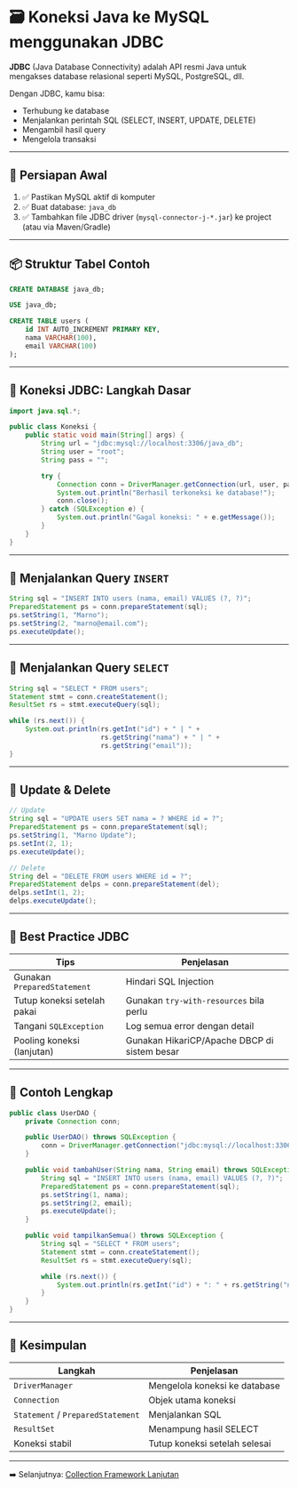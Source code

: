 # 🗃️ Koneksi Java ke MySQL menggunakan JDBC

**JDBC** (Java Database Connectivity) adalah API resmi Java untuk mengakses database relasional seperti MySQL, PostgreSQL, dll.

Dengan JDBC, kamu bisa:
- Terhubung ke database
- Menjalankan perintah SQL (SELECT, INSERT, UPDATE, DELETE)
- Mengambil hasil query
- Mengelola transaksi

---

## 🔧 Persiapan Awal

1. ✅ Pastikan MySQL aktif di komputer
2. ✅ Buat database: `java_db`
3. ✅ Tambahkan file JDBC driver (`mysql-connector-j-*.jar`) ke project (atau via Maven/Gradle)

---

## 📦 Struktur Tabel Contoh

```sql
CREATE DATABASE java_db;

USE java_db;

CREATE TABLE users (
    id INT AUTO_INCREMENT PRIMARY KEY,
    nama VARCHAR(100),
    email VARCHAR(100)
);
````

---

## 🔌 Koneksi JDBC: Langkah Dasar

```java
import java.sql.*;

public class Koneksi {
    public static void main(String[] args) {
        String url = "jdbc:mysql://localhost:3306/java_db";
        String user = "root";
        String pass = "";

        try {
            Connection conn = DriverManager.getConnection(url, user, pass);
            System.out.println("Berhasil terkoneksi ke database!");
            conn.close();
        } catch (SQLException e) {
            System.out.println("Gagal koneksi: " + e.getMessage());
        }
    }
}
```

---

## 📄 Menjalankan Query `INSERT`

```java
String sql = "INSERT INTO users (nama, email) VALUES (?, ?)";
PreparedStatement ps = conn.prepareStatement(sql);
ps.setString(1, "Marno");
ps.setString(2, "marno@email.com");
ps.executeUpdate();
```

---

## 📄 Menjalankan Query `SELECT`

```java
String sql = "SELECT * FROM users";
Statement stmt = conn.createStatement();
ResultSet rs = stmt.executeQuery(sql);

while (rs.next()) {
    System.out.println(rs.getInt("id") + " | " +
                       rs.getString("nama") + " | " +
                       rs.getString("email"));
}
```

---

## 📄 Update & Delete

```java
// Update
String sql = "UPDATE users SET nama = ? WHERE id = ?";
PreparedStatement ps = conn.prepareStatement(sql);
ps.setString(1, "Marno Update");
ps.setInt(2, 1);
ps.executeUpdate();

// Delete
String del = "DELETE FROM users WHERE id = ?";
PreparedStatement delps = conn.prepareStatement(del);
delps.setInt(1, 2);
delps.executeUpdate();
```

---

## 📌 Best Practice JDBC

| Tips                        | Penjelasan                                   |
| --------------------------- | -------------------------------------------- |
| Gunakan `PreparedStatement` | Hindari SQL Injection                        |
| Tutup koneksi setelah pakai | Gunakan `try-with-resources` bila perlu      |
| Tangani `SQLException`      | Log semua error dengan detail                |
| Pooling koneksi (lanjutan)  | Gunakan HikariCP/Apache DBCP di sistem besar |

---

## 🔁 Contoh Lengkap

```java
public class UserDAO {
    private Connection conn;

    public UserDAO() throws SQLException {
        conn = DriverManager.getConnection("jdbc:mysql://localhost:3306/java_db", "root", "");
    }

    public void tambahUser(String nama, String email) throws SQLException {
        String sql = "INSERT INTO users (nama, email) VALUES (?, ?)";
        PreparedStatement ps = conn.prepareStatement(sql);
        ps.setString(1, nama);
        ps.setString(2, email);
        ps.executeUpdate();
    }

    public void tampilkanSemua() throws SQLException {
        String sql = "SELECT * FROM users";
        Statement stmt = conn.createStatement();
        ResultSet rs = stmt.executeQuery(sql);

        while (rs.next()) {
            System.out.println(rs.getInt("id") + ": " + rs.getString("nama"));
        }
    }
}
```

---

## 📌 Kesimpulan

| Langkah                           | Penjelasan                    |
| --------------------------------- | ----------------------------- |
| `DriverManager`                   | Mengelola koneksi ke database |
| `Connection`                      | Objek utama koneksi           |
| `Statement` / `PreparedStatement` | Menjalankan SQL               |
| `ResultSet`                       | Menampung hasil SELECT        |
| Koneksi stabil                    | Tutup koneksi setelah selesai |

---

➡️ Selanjutnya: [Collection Framework Lanjutan](collection_framework.md)
